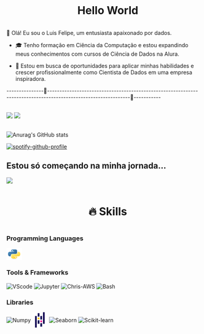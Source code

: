 <div id="user-content-toc">
  <ul align="center">
    <summary><h1 style="display: inline-block">Hello World</h1></summary>
</div>

<!-- Presentation -->
<p>
  👋 Olá! Eu sou o Luis Felipe, um entusiasta apaixonado por dados.

  - 🎓 Tenho formação em Ciência da Computação e estou expandindo meus conhecimentos com cursos de Ciência de Dados na Alura.

  - 🚀 Estou em busca de oportunidades para aplicar minhas habilidades e crescer profissionalmente como Cientista de Dados em uma empresa inspiradora.
</p>
<p>---------------🏃---------------------------------------------------------------------------------------------------------------🏃-----------</p>
<br>
<a href="https://www.linkedin.com/in/luis-felipe-xavier-veloso/"><img src="https://img.shields.io/badge/LinkedIn-0077B5?style=for-the-badge&logo=linkedin&logoColor=white"></a>
<a href="https://www.kaggle.com/luisfelipe2345"><img src="https://img.shields.io/badge/Kaggle-20BEFF?style=for-the-badge&logo=Kaggle&logoColor=white"></a>
<br>
<br>

![Anurag's GitHub stats](https://github-readme-stats.vercel.app/api?username=FelipeDev2020&show_icons=true&theme=tokyonight)
<br>

[![spotify-github-profile](https://spotify-github-profile.kittinanx.com/api/view?uid=31leflszwpws3o75jsltkbtlsodm&cover_image=true&theme=novatorem&show_offline=false&background_color=121212&interchange=false&bar_color=0c86bb&bar_color_cover=false)](https://github.com/kittinan/spotify-github-profile)
<h2>Estou só começando na minha jornada...</h2>

<img src="https://mir-s3-cdn-cf.behance.net/project_modules/hd/e7d2bd61228185.5a67a07360e75.gif">

<div id="user-content-toc">
  <ul align="center">
    <summary><h1 style="display: inline-block">🔥 Skills</h1></summary>
</div>
<!-- Skills: Programming Languages -->
  <div style="flex-basis: 48%;">
    <h3>Programming Languages</h3>
    <img align="center" alt="Python" height="30" width="40" src="https://raw.githubusercontent.com/devicons/devicon/master/icons/python/python-original.svg">
  </div>
  
  <!-- Skills: Tools & Frameworks -->
  <div style="flex-basis: 48%;">
    <h3>Tools & Frameworks</h3>
    <img align="center" alt="VScode" height="30" width="40" src="https://cdn.jsdelivr.net/gh/devicons/devicon/icons/vscode/vscode-original.svg">
    <img align="center" alt="Jupyter" height="30" width="40" src="https://cdn.jsdelivr.net/gh/devicons/devicon/icons/jupyter/jupyter-original.svg">
    <img align="center" alt="Chris-AWS" height="30" width="40" src="https://cdn.jsdelivr.net/gh/devicons/devicon/icons/git/git-original.svg">
    <img align="center" alt="Bash" height="30" width="40" src="https://cdn.jsdelivr.net/gh/devicons/devicon/icons/bash/bash-original.svg">
  </div>
  
  <!-- Skills: Libraries -->
  <div style="flex-basis: 48%;">
    <h3>Libraries</h3>
    <img align="center" alt="Numpy" height="30" width="40" src="https://cdn.jsdelivr.net/gh/devicons/devicon/icons/numpy/numpy-original.svg">
    <img align="center" alt="Pandas" src="https://raw.githubusercontent.com/devicons/devicon/2ae2a900d2f041da66e950e4d48052658d850630/icons/pandas/pandas-original.svg" alt="pandas" width="40" height="40"/>
    <img align="center" alt="Seaborn" src="https://seaborn.pydata.org/_images/logo-mark-lightbg.svg" alt="seaborn" width="40" height="40"/>
    <img align="center" alt="Scikit-learn" src="https://upload.wikimedia.org/wikipedia/commons/0/05/Scikit_learn_logo_small.svg" alt="scikit_learn" width="40" height="40"/>
  </div>
